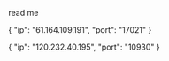 read me

{
    "ip": "61.164.109.191",
    "port": "17021"
}


{
    "ip": "120.232.40.195",
    "port": "10930"
}